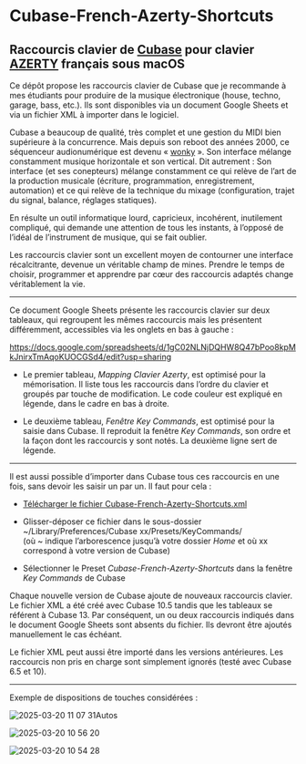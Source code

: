 # Cubase-French-Azerty-Shortcuts
## Raccourcis clavier de [Cubase](https://fr.wikipedia.org/wiki/Cubase) pour clavier [AZERTY](https://fr.wikipedia.org/wiki/AZERTY) français sous macOS

Ce dépôt propose les raccourcis clavier de Cubase que je recommande à mes étudiants pour produire de la musique électronique (house, techno, garage, bass, etc.). Ils sont disponibles via un document Google Sheets et via un fichier XML à importer dans le logiciel.

Cubase a beaucoup de qualité, très complet et une gestion du MIDI bien supérieure à la concurrence. Mais depuis son reboot des années 2000, ce séquenceur audionumérique est devenu « [wonky](https://www.linkedin.com/posts/pavel-samsonov-44ba2833_trying-to-improve-the-wrong-dimension-of-activity-7178479192555077633-4NVo) ». Son interface mélange constamment musique horizontale et son vertical. Dit autrement : Son interface (et ses conepteurs) mélange constamment ce qui relève de l’art de la production musicale (écriture, programmation, enregistrement, automation) et ce qui relève de la technique du mixage (configuration, trajet du signal, balance, réglages statiques). 

En résulte un outil informatique lourd, capricieux, incohérent, inutilement compliqué, qui demande une attention de tous les instants, à l’opposé de l’idéal de l’instrument de musique, qui se fait oublier.

Les raccourcis clavier sont un excellent moyen de contourner une interface récalcitrante, devenue un véritable champ de mines. Prendre le temps de choisir, programmer et apprendre par cœur des raccourcis adaptés change véritablement la vie.

---

Ce document Google Sheets présente les raccourcis clavier sur deux tableaux, qui regroupent les mêmes raccourcis mais les présentent différemment, accessibles via les onglets en bas à gauche :

https://docs.google.com/spreadsheets/d/1gC02NLNjDQHW8Q47bPoo8kpMkJnirxTmAqoKUOCGSd4/edit?usp=sharing

- Le premier tableau, _Mapping Clavier Azerty_, est optimisé pour la mémorisation. Il liste tous les raccourcis dans l’ordre du clavier et groupés par touche de modification. Le code couleur est expliqué en légende, dans le cadre en bas à droite.

- Le deuxième tableau, _Fenêtre Key Commands_, est optimisé pour la saisie dans Cubase. Il reproduit la fenêtre _Key Commands_, son ordre et la façon dont les raccourcis y sont notés. La deuxième ligne sert de légende.

---

Il est aussi possible d’importer dans Cubase tous ces raccourcis en une fois, sans devoir les saisir un par un. Il faut pour cela :

- [Télécharger le fichier Cubase-French-Azerty-Shortcuts.xml](https://github.com/TheMicronauts/Cubase-French-Azerty-Shortcuts/releases/download/v1.0.0/Cubase-French-Azerty-Shortcuts.xml)

- Glisser-déposer ce fichier dans le sous-dossier  ~/Library/Preferences/Cubase xx/Presets/KeyCommands/                
  (où ~ indique l’arborescence jusqu’à votre dossier _Home_ et où xx correspond à votre version de Cubase)

- Sélectionner le Preset _Cubase-French-Azerty-Shortcuts_ dans la fenêtre _Key Commands_ de Cubase

Chaque nouvelle version de Cubase ajoute de nouveaux raccourcis clavier. Le fichier XML a été créé avec Cubase 10.5 tandis que les tableaux se référent à Cubase 13. Par conséquent, un ou deux raccourcis indiqués dans le document Google Sheets sont absents du fichier. Ils devront être ajoutés manuellement le cas échéant.

Le fichier XML peut aussi être importé dans les versions antérieures. Les raccourcis non pris en charge sont simplement ignorés (testé avec Cubase 6.5 et 10).

---

Exemple de dispositions de touches considérées :

![2025-03-20 11 07 31Autos](https://github.com/user-attachments/assets/1dee9a29-8ed2-4112-9f4e-ba61e4adce83)

![2025-03-20 10 56 20](https://github.com/user-attachments/assets/6061b62f-f09e-4df9-8978-c6eb22e843cf)

![2025-03-20 10 54 28](https://github.com/user-attachments/assets/43bf3ab7-0cbd-492a-819e-b44edfb27c13)
